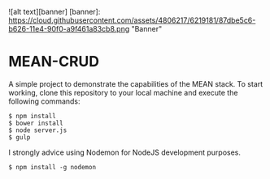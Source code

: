 ![alt text][banner]
[banner]: https://cloud.githubusercontent.com/assets/4806217/6219181/87dbe5c6-b626-11e4-90f0-a9f461a83cb8.png "Banner"

# MEAN-CRUD
A simple project to demonstrate the capabilities of the MEAN stack. 
To start working, clone this repository to your local machine and execute the following commands:

```
$ npm install
$ bower install
$ node server.js
$ gulp
```

I strongly advice using Nodemon for NodeJS development purposes. 

```
$ npm install -g nodemon
```
